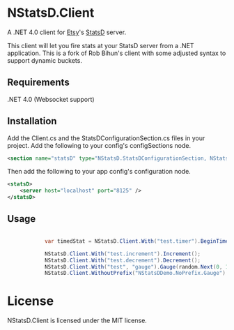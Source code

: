 # NStatsD.Client

A .NET 4.0 client for [Etsy](http://etsy.com)'s [StatsD](https://github.com/etsy/statsd) server.

This client will let you fire stats at your StatsD server from a .NET application. 
This is a fork of Rob Bihun's client with some adjusted syntax to support dynamic buckets.

## Requirements
.NET 4.0 (Websocket support)

## Installation

Add the Client.cs and the StatsDConfigurationSection.cs files in your project. 
Add the following to your config's configSections node.

```xml
<section name="statsD" type="NStatsD.StatsDConfigurationSection, NStatsD.Client" />
```

Then add the following to your app config's configuration node.

```xml
<statsD>
	<server host="localhost" port="8125" />
</statsD>
```
## Usage
```csharp

            var timedStat = NStatsD.Client.With("test.timer").BeginTimer();

            NStatsD.Client.With("test.increment").Increment();
            NStatsD.Client.With("test.decrement").Decrement();
            NStatsD.Client.With("test", "gauge").Gauge(random.Next(0, 100));
            NStatsD.Client.WithoutPrefix("NStatsDDemo.NoPrefix.Gauge").Gauge(89);
```
# License

NStatsD.Client is licensed under the MIT license.
